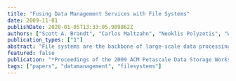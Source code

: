 ```yaml
---
title: "Fusing Data Management Services with File Systems"
date: 2009-11-01
publishDate: 2020-01-05T13:33:05.989862Z
authors: ["Scott A. Brandt", "Carlos Maltzahn", "Neoklis Polyzotis", "Wang-Chiew Tan"]
publication_types: ["1"]
abstract: "File systems are the backbone of large-scale data processing for scientific applications. Motivated by the need to provide an extensible and flexible framework beyond the abstractions provided by API libraries for files to manage and analyze large-scale data, we are developing Damasc, an enhanced file system where rich data management services for scientific computing are provided as a native part of the file system. This paper presents our vision for Damasc, a performant file system that would allow scientists or even casual users to pose declarative queries and updates over views of underlying files that are stored in their native bytestream format. In Damasc, a configurable layer is added on top of the file system to expose the contents of files in a logical data model through which views can be defined and used for queries and updates. The logical data model and views are leveraged to optimize access to files through caching and self-organizing indexing. In addition, provenance capture and analysis to file access is also built into Damasc. We describe the salient features of our proposal and discuss how it can benefit the development of scientific code."
featured: false
publication: "*Proceedings of the 2009 ACM Petascale Data Storage Workshop (PDSW 09)*"
tags: ["papers", "datamanagement", "filesystems"]
---
```


